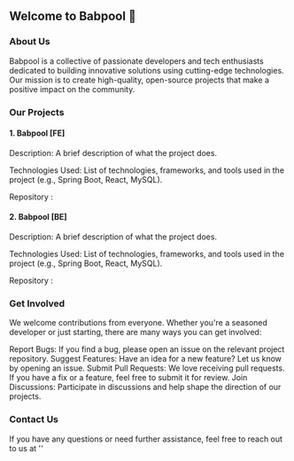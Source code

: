 ## Welcome to Babpool 👋

### About Us

Babpool is a collective of passionate developers and tech enthusiasts dedicated to building innovative solutions using cutting-edge technologies. Our mission is to create high-quality, open-source projects that make a positive impact on the community.

### Our Projects

#### 1. Babpool [FE]
Description: A brief description of what the project does.

Technologies Used: List of technologies, frameworks, and tools used in the project (e.g., Spring Boot, React, MySQL).

Repository : 

#### 2. Babpool [BE]

Description: A brief description of what the project does.

Technologies Used: List of technologies, frameworks, and tools used in the project (e.g., Spring Boot, React, MySQL).

Repository : 

### Get Involved

We welcome contributions from everyone. Whether you're a seasoned developer or just starting, there are many ways you can get involved:

Report Bugs: If you find a bug, please open an issue on the relevant project repository.
Suggest Features: Have an idea for a new feature? Let us know by opening an issue.
Submit Pull Requests: We love receiving pull requests. If you have a fix or a feature, feel free to submit it for review.
Join Discussions: Participate in discussions and help shape the direction of our projects.

### Contact Us

If you have any questions or need further assistance, feel free to reach out to us at ''

<!--

**Here are some ideas to get you started:**

🙋‍♀️ A short introduction - what is your organization all about?
🌈 Contribution guidelines - how can the community get involved?
👩‍💻 Useful resources - where can the community find your docs? Is there anything else the community should know?
🍿 Fun facts - what does your team eat for breakfast?
🧙 Remember, you can do mighty things with the power of [Markdown](https://docs.github.com/github/writing-on-github/getting-started-with-writing-and-formatting-on-github/basic-writing-and-formatting-syntax)
-->
